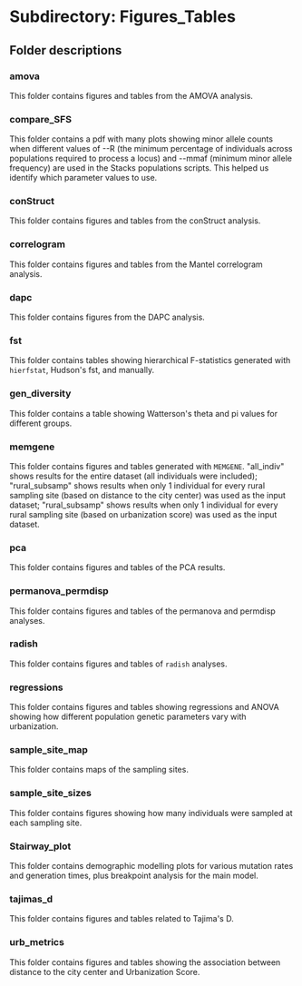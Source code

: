 # Subdirectory: Figures_Tables

## Folder descriptions

### amova

This folder contains figures and tables from the AMOVA analysis.

### compare_SFS

This folder contains a pdf with many plots showing minor allele counts when different values of --R (the minimum percentage of individuals across populations required to process a locus) and --mmaf (minimum minor allele frequency) are used in the Stacks populations scripts. This helped us identify which parameter values to use.

### conStruct

This folder contains figures and tables from the conStruct analysis.

### correlogram

This folder contains figures and tables from the Mantel correlogram analysis.

### dapc

This folder contains figures from the DAPC analysis.

### fst

This folder contains tables showing hierarchical F-statistics generated with `hierfstat`, Hudson's fst, and manually.

### gen_diversity

This folder contains a table showing Watterson's theta and pi values for different groups.

### memgene

This folder contains figures and tables generated with `MEMGENE`. "all_indiv" shows results for the entire dataset (all individuals were included); "rural_subsamp" shows results when only 1 individual for every rural sampling site (based on distance to the city center) was used as the input dataset; "rural_subsamp" shows results when only 1 individual for every rural sampling site (based on urbanization score) was used as the input dataset.

### pca

This folder contains figures and tables of the PCA results.

### permanova_permdisp

This folder contains figures and tables of the permanova and permdisp analyses.

### radish

This folder contains figures and tables of `radish` analyses.

### regressions

This folder contains figures and tables showing regressions and ANOVA showing how different population genetic parameters vary with urbanization.

### sample_site_map

This folder contains maps of the sampling sites.

### sample_site_sizes

This folder contains figures showing how many individuals were sampled at each sampling site.

### Stairway_plot

This folder contains demographic modelling plots for various mutation rates and generation times, plus breakpoint analysis for the main model.

### tajimas_d

This folder contains figures and tables related to Tajima's D.

### urb_metrics

This folder contains figures and tables showing the association between distance to the city center and Urbanization Score.
